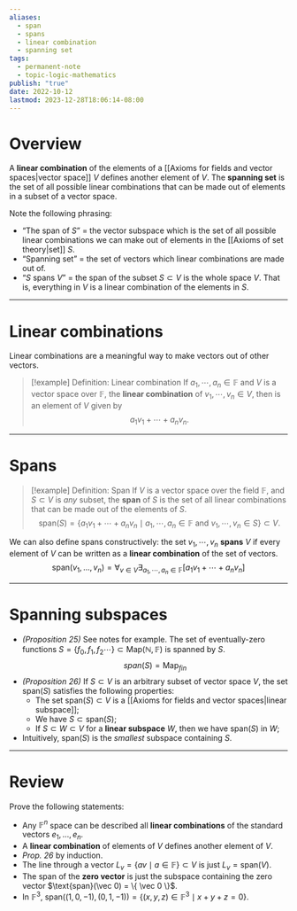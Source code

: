 ```yaml
---
aliases:
  - span
  - spans
  - linear combination
  - spanning set
tags:
  - permanent-note
  - topic-logic-mathematics
publish: "true"
date: 2022-10-12
lastmod: 2023-12-28T18:06:14-08:00
---
```

# Overview

A **linear combination** of the elements of a [[Axioms for fields and vector spaces|vector space]] $V$ defines another element of $V$. The **spanning set** is the set of all possible linear combinations that can be made out of elements in a subset of a vector space.

Note the following phrasing:
- “The span of $S$” = the vector subspace which is the set of all possible linear combinations we can make out of elements in the [[Axioms of set theory|set]] $S$. 
- “Spanning set” = the set of vectors which linear combinations are made out of.
- “$S$ spans $V$” = the span of the subset $S \subset V$ is the whole space $V$. That is, everything in $V$ is a linear combination of the elements in $S$. 

---
# Linear combinations

Linear combinations are a meaningful way to make vectors out of other vectors. 

>[!example] Definition: Linear combination
>If $a_1, \cdots , a_n \in \mathbb F$ and $V$ is a vector space over $\mathbb F$, the **linear combination** of $v_1, \cdots , v_n \in V$, then is an element of $V$ given by $$a_1v_1 + \cdots + a_nv_n.$$

---
# Spans

>[!example] Definition: Span
>If $V$ is a vector space over the field $\mathbb F$, and $S \subset V$ is *any* subset, the **span** of $S$ is the set of all linear combinations that can be made out of the elements of $S$.
$$ \text{span}(S) = \{a_1v_1 + \cdots + a_nv_n \mid a_1, \cdots, a_n \in \mathbb F \text{ and } v_1, \cdots, v_n \in S \} \subset V.$$

We can also define spans constructively: the set $v_1, \cdots , v_n$ **spans** $V$ if every element of $V$ can be written as a **linear combination** of the set of vectors. 
$$ \text{span}(v_1,...,v_n) = \forall_{v \in V}\exists_{a_1, \cdots , a_n \in \mathbb F} [a_1v_1 + \cdots + a_nv_n] $$

---
# Spanning subspaces

- *(Proposition 25)* See notes for example. The set of eventually-zero functions $S = \{f_0, f_1, f_2 \cdots \} \subset \text{Map}(\mathbb N, \mathbb F)$ is spanned by $S$. 
$$span(S) = \text{Map}_{fin}$$
- *(Proposition 26)* If $S \subset V$ is an arbitrary subset of vector space $V$, the set $\text{span}(S)$ satisfies the following properties:
	- The set $\text{span}(S) \subset V$ is a [[Axioms for fields and vector spaces|linear subspace]];
	- We have $S \subset \text{span}(S)$;
	- If $S \subset W \subset V$ for a **linear subspace** $W$, then we have $\text{span}(S)$ in $W$;
- Intuitively, $\text{span}(S)$ is the *smallest* subspace containing $S$.

---
# Review 

Prove the following statements:
- Any $\mathbb F^n$ space can be described all **linear combinations** of the standard vectors $e_1, ... , e_n$. 
- A **linear combination** of elements of $V$ defines another element of $V$. 
- *Prop. 26* by induction.
- The line through a vector $L_v = \{av \mid a \in \mathbb F \} \subset V$ is just $L_v = \text{span}(V)$.
- The span of the **zero vector** is just the subspace containing the zero vector $\text{span}(\vec 0) = \{ \vec 0 \}$.
- In $\mathbb F^3$, $\text{span} ((1, 0, -1), (0, 1, -1)) = \{ (x, y, z) \in \mathbb F^3 \mid x + y + z = 0 \}$.